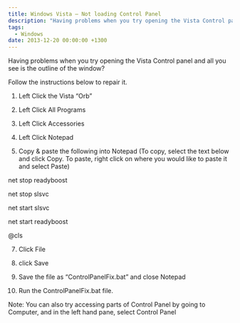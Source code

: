 ```yaml
---
title: Windows Vista – Not loading Control Panel
description: "Having problems when you try opening the Vista Control panel and all you see is the outline of the window?"
tags:
  - Windows
date: 2013-12-20 00:00:00 +1300
---
```

Having problems when you try opening the Vista Control panel and all you see is the outline of the window? 

Follow the instructions below to repair it. 

1. Left Click the Vista &#8220;Orb&#8221; 

2. Left Click All Programs 

3. Left Click Accessories 

5. Left Click Notepad 

6. Copy & paste the following into Notepad (To copy, select the text below and click Copy. To paste, right click on where you would like to paste it and select Paste) 


net stop readyboost 

net stop slsvc 

net start slsvc 

net start readyboost 

@cls 


7. Click File 

8. click Save 

9. Save the file as &#8220;ControlPanelFix.bat&#8221; and close Notepad 

10. Run the ControlPanelFix.bat file. 

Note: You can also try accessing parts of Control Panel by going to Computer, and in the left hand pane, select Control Panel
